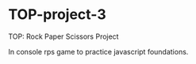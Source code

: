 # TOP-project-3

TOP: Rock Paper Scissors Project

In console rps game to practice javascript foundations.
